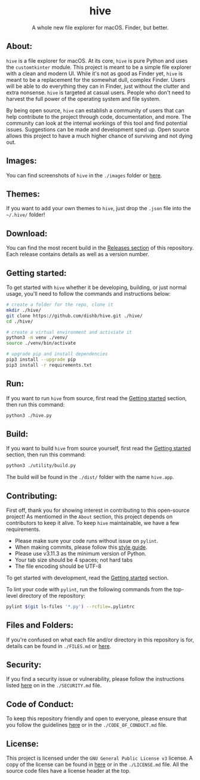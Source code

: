 <!--
    A whole new file explorer for macOS. Finder, but better.
    Copyright (C) 2023  Dishant B. (@dishb) <code.dishb@gmail.com> and contributors.

    This program is free software: you can redistribute it and/or modify
    it under the terms of the GNU General Public License as published by
    the Free Software Foundation, either version 3 of the License, or
    (at your option) any later version.

    This program is distributed in the hope that it will be useful,
    but WITHOUT ANY WARRANTY; without even the implied warranty of
    MERCHANTABILITY or FITNESS FOR A PARTICULAR PURPOSE.  See the
    GNU General Public License for more details.

    You should have received a copy of the GNU General Public License
    along with this program.  If not, see <https://www.gnu.org/licenses/>.
-->

<div align = 'center'>
    <h1>hive</h1>
    A whole new file explorer for macOS. Finder, but better.
</div>

## About:
`hive` is a file explorer for macOS. At its core, `hive` is pure Python and uses the `customtkinter` module. This project is meant to be a simple file explorer with a clean and modern UI. While it's not as good as Finder yet, `hive` is meant to be a replacement for the somewhat dull, complex Finder. Users will be able to do everything they can in Finder, just without the clutter and extra nonsense. `hive` is targeted at casual users. People who don't need to harvest the full power of the operating system and file system. 

By being open source, `hive` can establish a community of users that can help contribute to the project through code, documentation, and more. The community can look at the internal workings of this tool and find potential issues. Suggestions can be made and development sped up. Open source allows this project to have a much higher chance of surviving and not dying out.

## Images:
You can find screenshots of `hive` in the `./images` folder or [here](https://github.com/dishb/hive/tree/20da48fb7e18305743c7e491de8ad361a919d252/images).

## Themes:
If you want to add your own themes to `hive`, just drop the `.json` file into the `~/.hive/` folder!

## Download:
You can find the most recent build in the [Releases section](https://github.com/dishb/hive/releases) of this repository. Each release contains details as well as a version number.

## Getting started:
To get started with `hive` whether it be developing, building, or just normal usage, you'll need to follow the commands and instructions below:
```bash
# create a folder for the repo, clone it
mkdir ./hive/
git clone https://github.com/dishb/hive.git ./hive/
cd ./hive/

# create a virtual environment and activiate it
python3 -m venv ./venv/
source ./venv/bin/activate

# upgrade pip and install dependencies
pip3 install --upgrade pip
pip3 install -r requirements.txt
```

## Run:
If you want to run `hive` from source, first read the [Getting started](#getting-started) section, then run this command:
```bash
python3 ./hive.py
```

## Build:
If you want to build `hive` from source yourself, first read the [Getting started](#getting-started) section, then run this command:
```bash
python3 ./utility/build.py
```
The build will be found in the `./dist/` folder with the name `hive.app`.

## Contributing:
First off, thank you for showing interest in contributing to this open-source project! As mentiomed in the `About` section, this project depends on contributors to keep it alive. To keep `hive` maintainable, we have a few requirements.
- Please make sure your code runs without issue on `pylint`.
- When making commits, please follow this [style guide](https://github.com/dishb/commit-styles).
- Please use v3.11.3 as the minimum version of Python.
- Your tab size should be 4 spaces; not hard tabs
- The file encoding should be UTF-8

To get started with development, read the [Getting started](#getting-started) section.

To lint your code with `pylint`, run the following commands from the top-level directory of the repository:
```bash
pylint $(git ls-files '*.py') --rcfile=.pylintrc
```

## Files and Folders:
If you're confused on what each file and/or directory in this repository is for, details can be found in `./FILES.md` or [here](./FILES.md).

## Security:
If you find a security issue or vulnerability, please follow the instructions listed [here](./SECURITY.md) on in the `./SECURITY.md`  file.

## Code of Conduct:
To keep this repository friendly and open to everyone, please ensure that you follow the guidelines [here](./CODE_OF_CONDUCT.md) or in the `./CODE_OF_CONDUCT.md` file.

## License:
This project is licensed under the `GNU General Public License v3` license. A copy of the license can be found in [here](./LICENSE.md) or in the `./LICENSE.md` file. All the source code files have a license header at the top.
